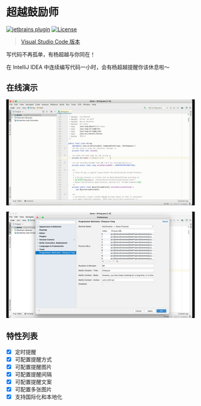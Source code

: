 # 超越鼓励师

[![jetbrains plugin](https://img.shields.io/jetbrains/plugin/v/cn.fantasticmao.ycy.intellij.plugin)](https://plugins.jetbrains.com/plugin/12204-programmer-motivator-chaoyue-yang/)
[![License](https://img.shields.io/github/license/fantasticmao/ycy-intellij-plugin)](https://github.com/fantasticmao/ycy-intellij-plugin/blob/master/LICENSE)

> [Visual Studio Code 版本](https://github.com/formulahendry/vscode-ycy)

写代码不再孤单，有杨超越与你同在！

在 IntelliJ IDEA 中连续编写代码一小时，会有杨超越提醒你该休息啦～

## 在线演示

![usage](doc/usage.gif)

![config](doc/config.png)

## 特性列表

- [x] 定时提醒
- [x] 可配置提醒方式
- [x] 可配置提醒图片
- [x] 可配置提醒间隔
- [x] 可配置提醒文案
- [x] 可配置多张图片
- [x] 支持国际化和本地化